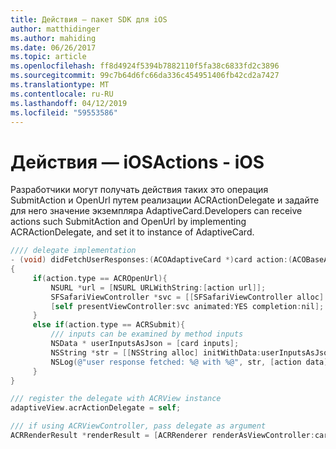 ```yaml
---
title: Действия — пакет SDK для iOS
author: matthidinger
ms.author: mahiding
ms.date: 06/26/2017
ms.topic: article
ms.openlocfilehash: ff8d4924f5394b7882110f5fa38c6833fd2c3896
ms.sourcegitcommit: 99c7b64d6fc66da336c454951406fb42cd2a7427
ms.translationtype: MT
ms.contentlocale: ru-RU
ms.lasthandoff: 04/12/2019
ms.locfileid: "59553586"
---
```

# <a name="actions---ios"></a><span data-ttu-id="4904e-102">Действия — iOS</span><span class="sxs-lookup"><span data-stu-id="4904e-102">Actions - iOS</span></span>

<span data-ttu-id="4904e-103">Разработчики могут получать действия таких это операция SubmitAction и OpenUrl путем реализации ACRActionDelegate и задайте для него значение экземпляра AdaptiveCard.</span><span class="sxs-lookup"><span data-stu-id="4904e-103">Developers can receive actions such SubmitAction and OpenUrl by implementing ACRActionDelegate, and set it to instance of AdaptiveCard.</span></span>

```objective-c
//// delegate implementation
- (void) didFetchUserResponses:(ACOAdaptiveCard *)card action:(ACOBaseActionElement *)action
{
     if(action.type == ACROpenUrl){
         NSURL *url = [NSURL URLWithString:[action url]];
         SFSafariViewController *svc = [[SFSafariViewController alloc] initWithURL:url];
         [self presentViewController:svc animated:YES completion:nil];
     }
     else if(action.type == ACRSubmit){
         /// inputs can be examined by method inputs
         NSData * userInputsAsJson = [card inputs];
         NSString *str = [[NSString alloc] initWithData:userInputsAsJson encoding:NSUTF8StringEncoding];
         NSLog(@"user response fetched: %@ with %@", str, [action data]);
     }
}

/// register the delegate with ACRView instance
adaptiveView.acrActionDelegate = self;

/// if using ACRViewController, pass delegate as argument
ACRRenderResult *renderResult = [ACRRenderer renderAsViewController:card config:config frame:frame delegate:acrActionDelegate];
```